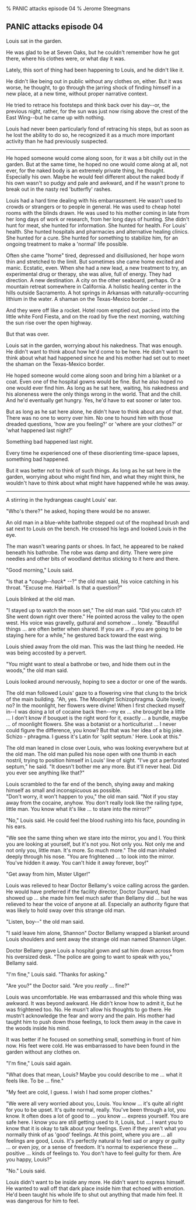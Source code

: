 % PANIC attacks episode 04
% Jerome Steegmans

## PANIC attacks episode 04

<!-- PLOT: On the way through the building, Louis encounters another patient, Shannon Ulger, who recognizes some sort of kinship. -->

Louis sat in the garden. 

He was glad to be at Seven Oaks, but he couldn't remember how he got there, where his clothes were, or what day it was. 

Lately, this sort of thing had been happening to Louis, and he didn't like it. 

He didn't like being out in public without any clothes on, either. But it was worse, he thought, to go through the jarring shock of finding himself in a new place, at a new time, without proper narrative context. 

<!--more-->

He tried to retrace his footsteps and think back over his day--or, the previous night, rather, for the sun was just now rising above the crest of the East Wing--but he came up with nothing.

Louis had never been particularly fond of retracing his steps, but as soon as he lost the ability to do so, he recognized it as a much more important activity than he had previously suspected.

---

He hoped someone would come along soon, for it was a bit chilly out in the garden. But at the same time, he hoped no one would come along at all, not ever, for the naked body is an extremely private thing, he thought. Especially his own. Maybe he would feel different about the naked body if his own wasn't so pudgy and pale and awkward, and if he wasn't prone to break out in the nasty red 'butterfly' rashes.

Louis had a hard time dealing with his embarrassment. He wasn't used to crowds or strangers or to people in general. He was used to cheap hotel rooms with the blinds drawn. He was used to his mother coming in late from her long days of work or research, from her long days of hunting. She didn't hunt for meat, she hunted for information. She hunted for health. For Louis' health. She hunted hospitals and pharmacies and alternative healing clinics. She hunted for a cure. She hunted for something to stabilize him, for an ongoing treatment to make a 'normal' life possible.

Often she came "home" tired, depressed and disillusioned, her hope worn thin and stretched to the limit. But sometimes she came home excited and manic. Ecstatic, even. When she had a new lead, a new treatment to try, an experimental drug or therapy, she was alive, full of energy. They had direction. A new destination. A city on the other seaboard, perhaps. Or a mountain retreat somewhere in California. A holistic healing center in the hills outside Sacramento. A hot springs in Arkansas with naturally-occurring lithium in the water. A shaman on the Texas-Mexico border ...

And they were off like a rocket. Hotel room emptied out, packed into the little white Ford Fiesta, and on the road by five the next morning, watching the sun rise over the open highway.

But that was over. 

Louis sat in the garden, worrying about his nakedness. That was enough. He didn't want to think about how he'd come to be here. He didn't want to think about what had happened since he and his mother had set out to meet the shaman on the Texas-Mexico border.

He hoped someone would come along soon and bring him a blanket or a coat. Even one of the hospital gowns would be fine. But he also hoped no one would ever find him. As long as he sat here, waiting, his nakedness and his aloneness were the only things wrong in the world. That and the chill. And he'd eventually get hungry. Yes, he'd have to eat sooner or later too.

But as long as he sat here alone, he didn't have to think about any of that. There was no one to worry over him. No one to hound him with those dreaded questions, 'how are you feeling?' or 'where are your clothes?' or 'what happened last night?' 

Something bad happened last night.

Every time he experienced one of these disorienting time-space lapses, something bad happened. 

But it was better not to think of such things. As long as he sat here in the garden, worrying about who might find him, and what they might think, he wouldn't have to think about what might have happened while he was away.

---

<!-- PLOT: It is not another dark place, but the same, Ulger says. "You have a window inside you. I have a window too. They are different windows, but they look out onto the same space, onto the same darkness. But ... you don't even know who you are." -->

A stirring in the hydrangeas caught Louis' ear.

"Who's there?" he asked, hoping there would be no answer.

An old man in a blue-white bathrobe stepped out of the mophead brush and sat next to Louis on the bench. He crossed his legs and looked Louis in the eye.

The man wasn't wearing pants or shoes. In fact, he appeared to be naked beneath his bathrobe. The robe was damp and dirty. There were pine needles and other bits of woodland detritus sticking to it here and there. 

"Good morning," Louis said.

"Is that a \**cough--hack*\* --?" the old man said, his voice catching in his throat. "Excuse me. Hairball. Is that a question?"

Louis blinked at the old man.

"I stayed up to watch the moon set," The old man said. "Did you catch it? She went down right over there." He pointed across the valley to the open west. His voice was gravelly, guttural and somehow ... lonely. "Beautiful things ... are often better when shared. If  you are ... if you are going to be staying here for a while," he gestured back toward the east wing.

Louis shied away from the old man. This was the last thing he needed. He was being accosted by a pervert. 

"You might want to steal a bathrobe or two, and hide them out in the woods," the old man said.

Louis looked around nervously, hoping to see a doctor or one of the wards.

The old man followed Louis' gaze to a flowering vine that clung to the brick of the main building. "Ah, yes. The Moonlight Schizophragma. Quite lovely, no? In the moonlight, her flowers were divine! When I first checked myself in--I was doing a lot of cocaine back then--my ex ... she brought be a little ... I don't know if bouquet is the right word for it, exactly ... a bundle, maybe ... of moonlight flowers. She was a botanist or a horticulturist ... I never could figure the difference, you know? But that was her idea of a big joke. Schizo - phragma. I guess it's Latin for 'split septum.' Here. Look at this."

The old man leaned in close over Louis, who was looking everywhere but at the old man. The old man pulled his nose open with one thumb in each nostril, trying to position himself in Louis' line of sight. "I've got a perforated septum," he said. "It doesn't bother me any more. But it'll never heal. Did you ever see anything like that?"

Louis scrambled to the far end of the bench, shying away and making himself as small and inconspicuous as possible.   
"Don't worry, it won't happen to you," the old man said. "Not if you stay away from the cocaine, anyhow. You don't really look like the railing type, little man. You know what it's like ... to stare into the mirror?" 

"No," Louis said. He could feel the blood rushing into his face, pounding in his ears. 

"We see the same thing when we stare into the mirror, you and I. You think you are looking at yourself, but it's not you. Not only you. Not only me and not only you, little man. It's more. So much more." The old man inhaled deeply through his nose. "You are frightened ... to look into the mirror. You've hidden it away. You can't hide it away forever, boy!"

"Get away from him, Mister Ulger!"

Louis was relieved to hear Doctor Bellamy's voice calling across the garden. He would have preferred if the facility director, Doctor Durward, had showed up ... she made him feel much safer than Bellamy did ... but he was relieved to hear the voice of anyone at all. Especially an authority figure that was likely to hold sway over this strange old man.

"Listen, boy--" the old man said.

"I said leave him alone, Shannon" Doctor Bellamy wrapped a blanket around Louis shoulders and sent away the strange old man named Shannon Ulger.

<!-- PLOT: Bellamy pushes Louis to open up. Louis refuses. He doesn't want to talk about anything. -->

Doctor Bellamy gave Louis a hospital gown and sat him down across from his oversized desk. "The police are going to want to speak with you," Bellamy said.

"I'm fine," Louis said. "Thanks for asking."

"Are you?" the Doctor said. "Are you *really* ... fine?"

Louis was uncomfortable. He was embarrassed and this whole thing was awkward. It was beyond awkward. He didn't know how to admit it, but he was frightened too. No. He musn't allow his thoughts to go there. He mustn't acknowledge the fear and worry and the pain. His mother had taught him to push down those feelings, to lock them away in the cave in the woods inside his mind.

It was better if he focused on something small, something in front of him now. His feet were cold. He was embarrassed to have been found in the garden without any clothes on. 

"I'm fine," Louis said again.

"What does that mean, Louis? Maybe you could describe to me ... what it feels like. To be ... fine."

"My feet are cold, I guess. I wish I had some proper clothes."

"We were all very worried about you, Louis. You know ... it's quite all right for you to be upset. It's quite normal, really. You've been through a lot, you know. It often does a lot of good to ... you know ... express yourself. You are safe here. I know you are still getting used to it, Louis, but ... I want you to know that it is okay to talk about your feelings. Even if they aren't what you normally think of as 'good' feelings. At this point, where you are ... all feelings are good, Louis. It's perfectly natural to feel sad or angry or guilty ... or even joy, or a sense of freedom. It's normal to experience these ... positive ... kinds of feelings to. You don't have to feel guilty for them. Are you happy, Louis?"

"No." Louis said. 

Louis didn't want to be inside any more. He didn't want to express himself. He wanted to wall off that dark place inside him that echoed with emotion. He'd been taught his whole life to shut out anything that made him feel. It was dangerous for him to feel. 

